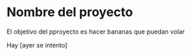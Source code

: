 Nombre del proyecto
=======================
El objetivo del pproyecto es
hacer bananas que puedan volar

Hay [ayer se intento] 
